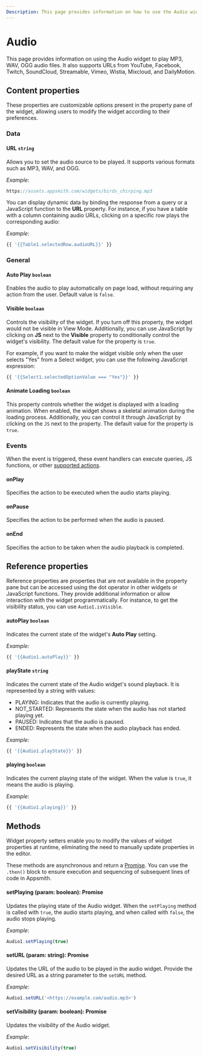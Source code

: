 ```yaml
---
Description: This page provides information on how to use the Audio widget to play MP3, WAV, OGG audio files. It also supports URLs from YouTube, Facebook, Twitch, SoundCloud, Streamable, Vimeo, Wistia, Mixcloud, and DailyMotion. 
---
```

# Audio

This page provides information on using the Audio widget to play MP3, WAV, OGG audio files. It also supports URLs from YouTube, Facebook, Twitch, SoundCloud, Streamable, Vimeo, Wistia, Mixcloud, and DailyMotion. 

<VideoEmbed host="youtube" videoId="FhY6-yUixto" title="Using the Audio Widget" caption="Using the Audio Widget"/>

## Content properties

These properties are customizable options present in the property pane of the widget, allowing users to modify the widget according to their preferences.


### Data

#### URL `string`

 

Allows you to set the audio source to be played. It supports various formats such as MP3, WAV, and OGG. 

*Example*:
```js
https://assets.appsmith.com/widgets/birds_chirping.mp3
```

You can display dynamic data by binding the response from a query or a JavaScript function to the **URL** property. For instance, if you have a table with a column containing audio URLs, clicking on a specific row plays the corresponding audio:

*Example*:

```js
{{ '{{Table1.selectedRow.audioURL}}' }}
```



</dd>

### General

#### Auto Play `boolean`

 

Enables the audio to play automatically on page load, without requiring any action from the user. Default value is `false`.

</dd>

#### Visible `boolean`

 

Controls the visibility of the widget. If you turn off this property, the widget would not be visible in View Mode. Additionally, you can use JavaScript by clicking on **JS** next to the **Visible** property to conditionally control the widget's visibility. The default value for the property is `true`.


For example, if you want to make the widget visible only when the user selects "Yes" from a Select widget, you can use the following JavaScript expression: 
```js
{{ '{{Select1.selectedOptionValue === "Yes"}}' }}
```



</dd>


#### Animate Loading `boolean`


 

This property controls whether the widget is displayed with a loading animation. When enabled, the widget shows a skeletal animation during the loading process. Additionally, you can control it through JavaScript by clicking on the <code>JS</code> next to the property. The default value for the property is `true`.

</dd>

### Events

When the event is triggered, these event handlers can execute queries, JS functions, or other [supported actions](/reference/appsmith-framework/widget-actions).


#### onPlay

 
Specifies the action to be executed when the audio starts playing.

</dd>

#### onPause

 
Specifies the action to be performed when the audio is paused.

</dd>

#### onEnd

 

Specifies the action to be taken when the audio playback is completed.

</dd>


## Reference properties

Reference properties are properties that are not available in the property pane but can be accessed using the dot operator in other widgets or JavaScript functions. They provide additional information or allow interaction with the widget programmatically. For instance, to get the visibility status, you can use `Audio1.isVisible`.

#### autoPlay `boolean`

 

Indicates the current state of the widget's **Auto Play** setting.

*Example:*
```js
{{ '{{Audio1.autoPlay}}' }}
```

</dd>


#### playState `string`

 

Indicates the current state of the Audio widget's sound playback. It is represented by a string with values:

* PLAYING: Indicates that the audio is currently playing.
* NOT_STARTED: Represents the state when the audio has not started playing yet.
* PAUSED: Indicates that the audio is paused.
* ENDED: Represents the state when the audio playback has ended.

*Example:*
```js
{{ '{{Audio1.playState}}' }}
```

</dd>

#### playing `boolean`


 

Indicates the current playing state of the widget. When the value is `true`, it means the audio is playing.

*Example:*
```js
{{ '{{Audio1.playing}}' }}
```


</dd>
 

## Methods

Widget property setters enable you to modify the values of widget properties at runtime, eliminating the need to manually update properties in the editor.

These methods are asynchronous and return a [Promise](/core-concepts/writing-code/javascript-promises#using-promises-in-appsmith). You can use the `.then()` block to ensure execution and sequencing of subsequent lines of code in Appsmith.


#### setPlaying (param: boolean): Promise

 

Updates the playing state of the Audio widget. When the `setPlaying` method is called with `true`, the audio starts playing, and when called with `false`, the audio stops playing.


*Example*:

```js
Audio1.setPlaying(true)
```



</dd>


#### setURL (param: string): Promise

 

Updates the URL of the audio to be played in the audio widget. Provide the desired URL as a string parameter to the `setURL` method. 

*Example*:

```js
Audio1.setURL('<https://example.com/audio.mp3>')
```


</dd>


#### setVisibility (param: boolean): Promise

 

Updates the visibility of the Audio widget.

*Example*:

```js
Audio1.setVisibility(true)
```


</dd>